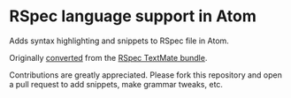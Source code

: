 # RSpec language support in Atom

Adds syntax highlighting and snippets to RSpec file in Atom.

Originally [converted](http://atom.io/docs/latest/converting-a-text-mate-bundle)
from the [RSpec TextMate bundle](https://github.com/rspec/rspec-tmbundle).

Contributions are greatly appreciated. Please fork this repository and open a
pull request to add snippets, make grammar tweaks, etc.
